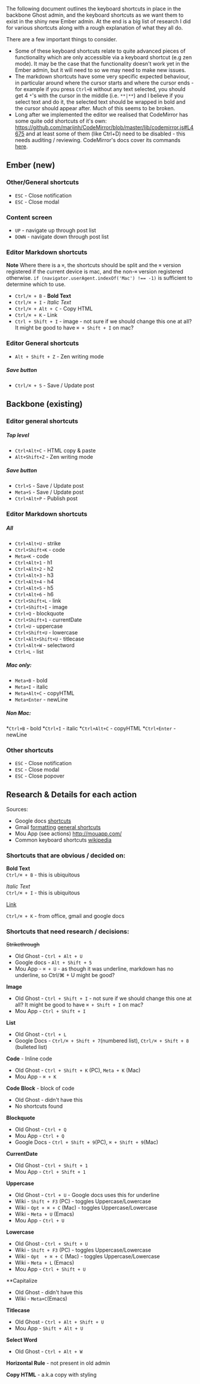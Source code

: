 The following document outlines the keyboard shortcuts in place in the backbone Ghost admin, and the keyboard shortcuts as we want them to exist in the shiny new Ember admin. At the end is a big list of research I did for various shortcuts along with a rough explanation of what they all do.

There are a few important things to consider. 
 * Some of these keyboard shortcuts relate to quite advanced pieces of functionality which are only accessible via a keyboard shortcut (e.g zen mode). It may be the case that the functionality doesn't work yet in the Ember admin, but it will need to so we may need to make new issues.
 * The markdown shortcuts have some very specific expected behaviour, in particular around where the cursor starts and where the cursor ends - for example if you press `Ctrl+B` without any text selected, you should get 4 `*`'s with the cursor in the middle (i.e. `**|**`) and I believe if you select text and do it, the selected text should be wrapped in bold and the cursor should appear after. Much of this seems to be broken.
 * Long after we implemented the editor we realised that CodeMirror has some quite odd shortcuts of it's own: https://github.com/marijnh/CodeMirror/blob/master/lib/codemirror.js#L4675 and at least some of them (like Ctrl+D) need to be disabled - this needs auditing / reviewing. CodeMirror's docs cover its commands [here](http://codemirror.net/doc/manual.html#commands).

## Ember (new)

### Other/General shortcuts
* `ESC` - Close notification
* `ESC` - Close modal

### Content screen

* `UP` - navigate up through post list
* `DOWN` - navigate down through post list

### Editor Markdown shortcuts
**Note** Where there is a `⌘`, the shortcuts should be split and the `⌘` version registered if the current device is mac, and the non-`⌘` version registered otherwise. `if (navigator.userAgent.indexOf('Mac') !== -1)` is sufficient to determine which to use.

* `Ctrl/⌘ + B` - **Bold Text** 
* `Ctrl/⌘ + I` - *Italic Text*
* `Ctrl/⌘ + Alt + C` - Copy HTML
* `Ctrl/⌘ + K` - Link
* `Ctrl + Shift + I` - image - not sure if we should change this one at all? It might be good to have `⌘ + Shift + I` on mac?


### Editor General shortcuts 
* `Alt + Shift + Z` - Zen writing mode

##### Save button 
* `Ctrl/⌘ + S` - Save / Update post


## Backbone (existing)

### Editor general shortcuts
##### Top level
* `Ctrl+Alt+C` - HTML copy & paste
* `Alt+Shift+Z` - Zen writing mode
##### Save button 
* `Ctrl+S` - Save / Update post
* `Meta+S` - Save / Update post
* `Ctrl+Alt+P` - Publish post

### Editor Markdown shortcuts
##### All
* `Ctrl+Alt+U` - strike
* `Ctrl+Shift+K` - code
* `Meta+K` - code
* `Ctrl+Alt+1` - h1
* `Ctrl+Alt+2` - h2
* `Ctrl+Alt+3` - h3
* `Ctrl+Alt+4` - h4
* `Ctrl+Alt+5` - h5
* `Ctrl+Alt+6` - h6
* `Ctrl+Shift+L` - link
* `Ctrl+Shift+I` - image
* `Ctrl+Q` - blockquote
* `Ctrl+Shift+1` - currentDate
* `Ctrl+U` - uppercase
* `Ctrl+Shift+U` - lowercase
* `Ctrl+Alt+Shift+U` - titlecase
* `Ctrl+Alt+W` - selectword
* `Ctrl+L` - list

##### Mac only:
* `Meta+B` - bold
* `Meta+I` - italic
* `Meta+Alt+C` - copyHTML
* `Meta+Enter` - newLine

##### Non Mac:
*`Ctrl+B` - bold
*`Ctrl+I` - italic
*`Ctrl+Alt+C` - copyHTML
*`Ctrl+Enter` - newLine

### Other shortcuts
* `ESC` - Close notification
* `ESC` - Close modal
* `ESC` - Close popover


## Research & Details for each action

Sources:
* Google docs [shortcuts](https://support.google.com/docs/answer/179738?hl=en)
* Gmail [formatting](https://support.google.com/mail/answer/8260?authuser=2) [general shortcuts](https://support.google.com/mail/answer/6594?authuser=2)
* Mou App (see actions) http://mouapp.com/
* Common keyboard shortcuts [wikipedia](http://en.wikipedia.org/wiki/Table_of_keyboard_shortcuts)

### Shortcuts that are obvious / decided on:

**Bold Text**  
`Ctrl/⌘ + B` - this is ubiquitous

*Italic Text*  
`Ctrl/⌘ + I` - this is ubiquitous

[Link](http://example.com)

`Ctrl/⌘ + K` - from office, gmail and google docs

### Shortcuts that need research / decisions:

~~Strikethrough~~

* Old Ghost - `Ctrl + Alt + U`
* Google docs - `Alt + Shift + 5`
* Mou App - `⌘ + U` - as though it was underline, markdown has no underline, so Ctrl/⌘ + U might be good?

**Image**

* Old Ghost - `Ctrl + Shift + I` - not sure if we should change this one at all? It might be good to have `⌘ + Shift + I` on mac?
* Mou App - `Ctrl + Shift + I`

**List**

* Old Ghost - `Ctrl + L`
* Google Docs - `Ctrl/⌘ + Shift + 7`(numbered list), `Ctrl/⌘ + Shift + 8` (bulleted list)

**Code** - Inline code

* Old Ghost - `Ctrl + Shift + K` (PC), `Meta + K` (Mac)
* Mou App - `⌘ + K` 

**Code Block** - block of code 

* Old Ghost - didn't have this
* No shortcuts found

**Blockquote**
* Old Ghost - `Ctrl + Q`
* Mou App - `Ctrl + Q`
* Google Docs - `Ctrl + Shift + 9`(PC), `⌘ + Shift + 9`(Mac)

**CurrentDate**
* Old Ghost - `Ctrl + Shift + 1`
* Mou App - `Ctrl + Shift + 1`

**Uppercase**
* Old Ghost - `Ctrl + U` - Google docs uses this for underline
* Wiki - `Shift + F3` (PC) - toggles Uppercase/Lowercase 
* Wiki - `Opt + ⌘ + C` (Mac) - toggles Uppercase/Lowercase 
* Wiki - `Meta + U` (Emacs)
* Mou App - `Ctrl + U`

**Lowercase**
* Old Ghost - `Ctrl + Shift + U`
* Wiki - `Shift + F3` (PC) - toggles Uppercase/Lowercase 
* Wiki - `Opt  + ⌘ + C` (Mac) - toggles Uppercase/Lowercase 
* Wiki - `Meta + L` (Emacs)
* Mou App - `Ctrl + Shift + U`

**Capitalize 
* Old Ghost - didn't have this
* Wiki - `Meta+C`(Emacs)

**Titlecase**
* Old Ghost - `Ctrl + Alt + Shift + U`
* Mou App - `Shift + Alt + U`

**Select Word**
* Old Ghost - `Ctrl + Alt + W`

**Horizontal Rule** - not present in old admin

**Copy HTML** - a.k.a copy with styling